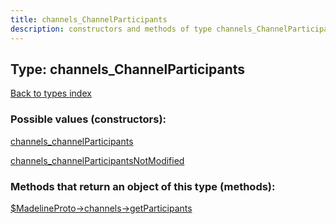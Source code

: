 ```yaml
---
title: channels_ChannelParticipants
description: constructors and methods of type channels_ChannelParticipants
---
```

## Type: channels\_ChannelParticipants  
[Back to types index](index.md)



### Possible values (constructors):

[channels\_channelParticipants](../constructors/channels_channelParticipants.md)  

[channels\_channelParticipantsNotModified](../constructors/channels_channelParticipantsNotModified.md)  



### Methods that return an object of this type (methods):

[$MadelineProto->channels->getParticipants](../methods/channels_getParticipants.md)  



